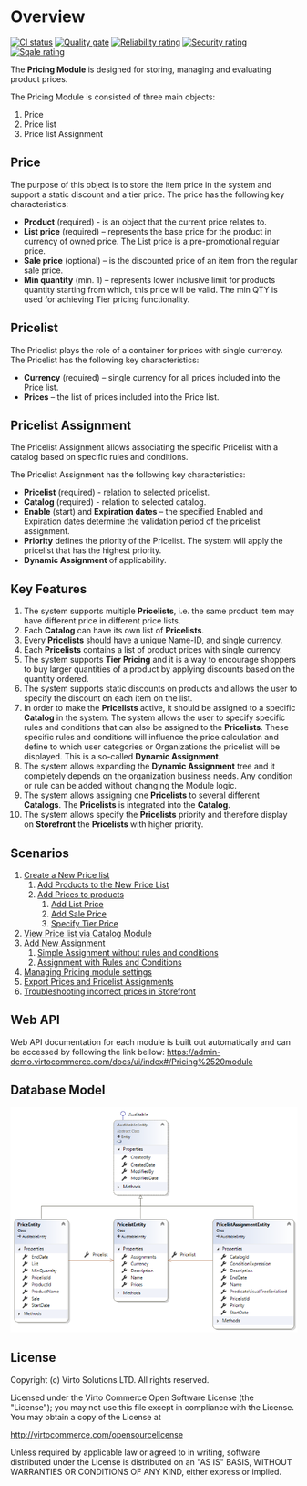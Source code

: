 # Overview

[![CI status](https://github.com/VirtoCommerce/vc-module-pricing/workflows/Module%20CI/badge.svg?branch=dev)](https://github.com/VirtoCommerce/vc-module-pricing/actions?query=workflow%3A"Module+CI") [![Quality gate](https://sonarcloud.io/api/project_badges/measure?project=VirtoCommerce_vc-module-pricing&metric=alert_status&branch=dev)](https://sonarcloud.io/dashboard?id=VirtoCommerce_vc-module-pricing) [![Reliability rating](https://sonarcloud.io/api/project_badges/measure?project=VirtoCommerce_vc-module-pricing&metric=reliability_rating&branch=dev)](https://sonarcloud.io/dashboard?id=VirtoCommerce_vc-module-pricing) [![Security rating](https://sonarcloud.io/api/project_badges/measure?project=VirtoCommerce_vc-module-pricing&metric=security_rating&branch=dev)](https://sonarcloud.io/dashboard?id=VirtoCommerce_vc-module-pricing) [![Sqale rating](https://sonarcloud.io/api/project_badges/measure?project=VirtoCommerce_vc-module-pricing&metric=sqale_rating&branch=dev)](https://sonarcloud.io/dashboard?id=VirtoCommerce_vc-module-pricing)

The **Pricing Module** is designed for storing, managing and evaluating product prices.

The Pricing Module is consisted of three main objects:

1. Price
1. Price list
1. Price list Assignment

## Price

The purpose of this object is to store the item price in the system and support a static discount and a tier price. The price has the following key characteristics:

- **Product** (required) - is an object that the current price relates to.
- **List price** (required) – represents the base price for the product in currency of owned price. The List price is a pre-promotional regular price.  
- **Sale price** (optional) – is the discounted price of an item from the regular sale price.
- **Min quantity** (min. 1) – represents lower inclusive limit for products quantity starting from which, this price will be valid. The min QTY is used for achieving Tier pricing functionality.

## Pricelist

The Pricelist plays the role of a container for prices with single currency. The Pricelist has the following key characteristics:

- **Currency** (required) – single currency for all prices included into the Price list.  
- **Prices** – the list of prices included into the Price list.  

## Pricelist Assignment

The Pricelist Assignment allows associating the specific Pricelist with a catalog based on specific rules and conditions.  

The Pricelist Assignment has the following key characteristics:

- **Pricelist** (required) - relation to selected pricelist.  
- **Catalog** (required) - relation to selected catalog.
- **Enable** (start) and **Expiration dates** – the specified Enabled and Expiration dates determine the validation period of the pricelist assignment.  
- **Priority**  defines the priority of the Pricelist. The system will apply the pricelist that has the highest priority.  
- **Dynamic Assignment** of applicability.

## Key Features 

1. The system supports multiple **Pricelists**, i.e. the same product item may have different price in different price lists.
1. Each **Catalog** can have its own list of **Pricelists**.
1. Every **Pricelists** should have a unique Name-ID, and single currency.
1. Each **Pricelists** contains a list of product prices with single currency.
1. The system supports **Tier Pricing** and it is a way to encourage shoppers to buy larger quantities of a product by applying discounts based on the quantity ordered.
1. The system supports static discounts on products and allows the user to specify the discount on each item on the list.
1. In order to make the **Pricelists** active, it should be assigned to a specific **Catalog** in the system. The system allows the user to specify specific rules and conditions that can also be assigned to the **Pricelists**. These specific rules and conditions will influence the price calculation and define to which user categories or Organizations the pricelist will be displayed. This is a so-called **Dynamic Assignment**.
1. The system allows expanding the **Dynamic Assignment** tree and it completely depends on the organization business needs. Any condition or rule can be added without changing the Module logic.
1. The system allows assigning one **Pricelists** to several different **Catalogs**. The **Pricelists** is integrated into the **Catalog**.
1. The system allows specify the **Pricelists** priority and therefore display on **Storefront** the **Pricelists** with higher priority.

## Scenarios  

1. [Create a New Price list](/docs/create-new-price-list.md)
    1. [Add Products to the New Price List](/docs/add-products-to-the-new-price-list.md)
    1. [Add Prices to products](/docs/add-prices-to-products.md)
        1. [Add List Price](/docs/add-prices-to-products.md#add-list-price)
        1. [Add Sale Price](/docs/add-prices-to-products.md#add-sale-price)
        1. [Specify Tier Price](/docs/add-prices-to-products.md#specify-tier-price)
1. [View Price list via Catalog Module](/docs/view-price-list-via-catalog-module.md)
1. [Add New Assignment](/docs/add-new-assignment.md)
    1. [Simple Assignment without rules and conditions](/docs/add-new-assignment.md#simple-assignment-without-rules-and-conditions)
    1. [Assignment with Rules and Conditions](/docs/add-new-assignment.md#assignment-with-rules-and-conditions)
1. [Managing Pricing module settings](/docs/managing-pricing-module-settings.md)
1. [Export Prices and Pricelist Assignments](/docs/export-functionality.md)
1. [Troubleshooting incorrect prices in Storefront](/docs/troubleshooting-guide.md)

## Web API

Web API documentation for each module is built out automatically and can be accessed by following the link bellow:
<https://admin-demo.virtocommerce.com/docs/ui/index#/Pricing%2520module>

## Database Model

![DB model](media/diagram-db-model.png)

## License

Copyright (c) Virto Solutions LTD.  All rights reserved.

Licensed under the Virto Commerce Open Software License (the "License"); you
may not use this file except in compliance with the License. You may
obtain a copy of the License at

<http://virtocommerce.com/opensourcelicense>

Unless required by applicable law or agreed to in writing, software
distributed under the License is distributed on an "AS IS" BASIS,
WITHOUT WARRANTIES OR CONDITIONS OF ANY KIND, either express or
implied.
